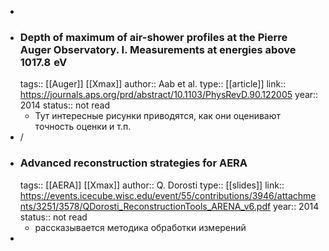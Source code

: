 -
- ### Depth of maximum of air-shower profiles at the Pierre Auger Observatory. I. Measurements at energies above 1017.8  eV
  tags:: [[Auger]] [[Xmax]] 
  author:: Aab et al.
  type:: [[article]]
  link:: https://journals.aps.org/prd/abstract/10.1103/PhysRevD.90.122005
  year:: 2014
  status:: not read
	- Тут интересные рисунки приводятся, как они оценивают точность оценки и т.п.
- /
- ### Advanced reconstruction strategies for AERA
  tags:: [[AERA]] [[Xmax]] 
  author:: Q. Dorosti
  type:: [[slides]] 
  link:: https://events.icecube.wisc.edu/event/55/contributions/3946/attachments/3251/3578/QDorosti_ReconstructionTools_ARENA_v6.pdf
  year:: 2014
  status:: not read
	- рассказывается методика обработки измерений
-